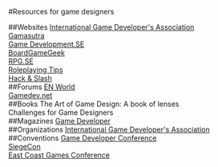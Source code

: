 #Resources for game designers

##Websites
[International Game Developer's Association](http://www.igda.org/)  
[Gamasutra](http://www.gamasutra.com/)  
[Game Development.SE](https://gamedev.stackexchange.com/)  
[BoardGameGeek](http://www.boardgamegeek.com/)  
[RPG.SE](https://rpg.stackexchange.com/)  
[Roleplaying Tips](http://www.roleplayingtips.com/)  
[Hack & Slash](http://hackslashmaster.blogspot.com)  
##Forums
[EN World](http://www.enworld.org/)  
[Gamedev.net](http://www.gamedev.net/page/index.html)  
##Books
The Art of Game Design: A book of lenses  
Challenges for Game Designers  
##Magazines
[Game Developer](http://www.gamedeveloper.com/)  
##Organizations
[International Game Developer's Association](http://www.igda.org/)  
##Conventions
[Game Developer Conference](http://www.gdconf.com/)  
[SiegeCon](http://www.siegecon.net/)  
[East Coast Games Conference](http://www.ecgconf.com/)  
